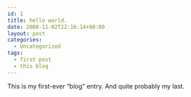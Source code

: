 ```yaml
---
id: 1
title: hello world.
date: 2008-11-02T22:16:14+00:00
layout: post
categories:
  - Uncategorized
tags:
  - first post
  - this blog
---
```

This is my first-ever &#8220;blog&#8221; entry. And quite probably my last.
